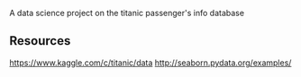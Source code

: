 A data science project on the titanic passenger's info database

## Resources
https://www.kaggle.com/c/titanic/data
http://seaborn.pydata.org/examples/
